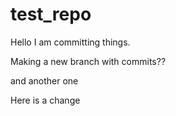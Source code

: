 # test_repo

Hello I am committing things.

Making a new branch with commits??

and another one

Here is a change
